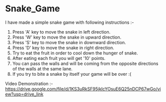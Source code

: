 # Snake_Game

I have made a simple snake game with following instructions :-


1) Press 'A' key to move the snake in left direction.
2) Press 'W' key to move the snake in upward direction.
3) Press 'S' key to move the snake in downward direction.
4) Press 'D' key to move the snake in right direction.
5) Try to eat the fruit in order to cool down the hunger of snake.
6) After eating each fruit you will get '10' points.
7) You can pass the walls and will be coming from the opposite directions of the walls at the same lane.
8) If you try to bite a snake by itself your game will be over :(


Video Demonstration :- https://drive.google.com/file/d/1KS3uRkSF95jkIcYOsuE6Q25nDCP67wGo/view?usp=drive_link
